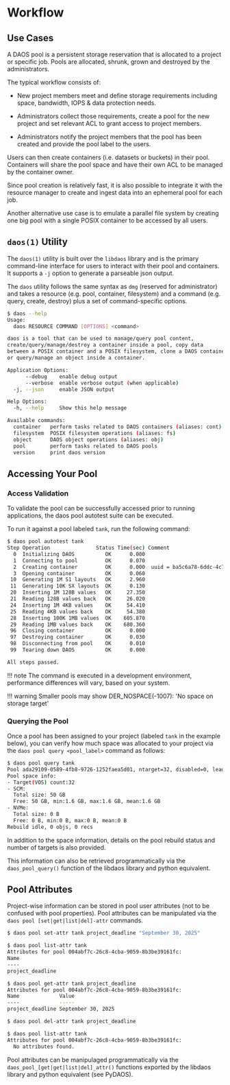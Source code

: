 # Workflow

## Use Cases

A DAOS pool is a persistent storage reservation that is allocated to a
project or specific job. Pools are allocated, shrunk, grown and destroyed by
the administrators.

The typical workflow consists of:

* New project members meet and define storage requirements including space,
bandwidth, IOPS & data protection needs.

* Administrators collect those requirements, create a pool for the new
project and set relevant ACL to grant access to project members.

* Administrators notify the project members that the pool has been created and
provide the pool label to the users.

Users can then create containers (i.e. datasets or buckets) in their pool.
Containers will share the pool space and have their own ACL to be managed by
the container owner.

Since pool creation is relatively fast, it is also possible to integrate it
with the resource manager to create and ingest data into an ephemeral pool for
each job.

Another alternative use case is to emulate a parallel file system by creating
one big pool with a single POSIX container to be accessed by all users.

## `daos(1)` Utility

The `daos(1)` utility is built over the `libdaos` library and is the primary
command-line interface for users to interact with their pool and containers.
It supports a `-j` option to generate a parseable json output.

The `daos` utility follows the same syntax as `dmg` (reserved for administrator)
and takes a resource (e.g. pool, container, filesystem) and a command (e.g.
query, create, destroy) plus a set of command-specific options.

```bash
$ daos --help
Usage:
  daos RESOURCE COMMAND [OPTIONS] <command>

daos is a tool that can be used to manage/query pool content,
create/query/manage/destroy a container inside a pool, copy data
between a POSIX container and a POSIX filesystem, clone a DAOS container,
or query/manage an object inside a container.

Application Options:
      --debug    enable debug output
      --verbose  enable verbose output (when applicable)
  -j, --json     enable JSON output

Help Options:
  -h, --help     Show this help message

Available commands:
  container   perform tasks related to DAOS containers (aliases: cont)
  filesystem  POSIX filesystem operations (aliases: fs)
  object      DAOS object operations (aliases: obj)
  pool        perform tasks related to DAOS pools
  version     print daos version
```

## Accessing Your Pool

### Access Validation

To validate the pool can be successfully accessed prior to running
applications, the daos pool autotest suite can be executed.

To run it against a pool labeled `tank`, run the following command:

```bash
$ daos pool autotest tank
Step Operation               Status Time(sec) Comment
  0  Initializing DAOS          OK      0.000
  1  Connecting to pool         OK      0.070
  2  Creating container         OK      0.000  uuid = ba5c6a78-6ddc-4c7e-a73b-b7574c8d85b8
  3  Opening container          OK      0.060
 10  Generating 1M S1 layouts   OK      2.960
 11  Generating 10K SX layouts  OK      0.130
 20  Inserting 1M 128B values   OK     27.350
 21  Reading 128B values back   OK     26.020
 24  Inserting 1M 4KB values    OK     54.410
 25  Reading 4KB values back    OK     54.380
 28  Inserting 100K 1MB values  OK    605.870
 29  Reading 1MB values back    OK    680.360
 96  Closing container          OK      0.000
 97  Destroying container       OK      0.030
 98  Disconnecting from pool    OK      0.010
 99  Tearing down DAOS          OK      0.000

All steps passed.
```

!!! note
    The command is executed in a development environment,
    performance differences will vary, based on your system.

!!! warning
    Smaller pools may show DER_NOSPACE(-1007): 'No space
    on storage target'

### Querying the Pool

Once a pool has been assigned to your project (labeled `tank` in the example
below), you can verify how much space was allocated to your project via the
`daos pool query <pool_label>` command as follows:

```bash
$ daos pool query tank
Pool ada29109-0589-4fb8-9726-1252faea5d01, ntarget=32, disabled=0, leader=0, version=1
Pool space info:
- Target(VOS) count:32
- SCM:
  Total size: 50 GB
  Free: 50 GB, min:1.6 GB, max:1.6 GB, mean:1.6 GB
- NVMe:
  Total size: 0 B
  Free: 0 B, min:0 B, max:0 B, mean:0 B
Rebuild idle, 0 objs, 0 recs
```

In addition to the space information, details on the pool rebuild status and
number of targets is also provided.

This information can also be retrieved programmatically via the
`daos_pool_query()` function of the libdaos library and python equivalent.

## Pool Attributes

Project-wise information can be stored in pool user attributes (not to be
confused with pool properties). Pool attributes can be manipulated via the
`daos pool [set|get|list|del]-attr` commands.

```bash
$ daos pool set-attr tank project_deadline "September 30, 2025"

$ daos pool list-attr tank
Attributes for pool 004abf7c-26c8-4cba-9059-8b3be39161fc:
Name
----
project_deadline

$ daos pool get-attr tank project_deadline
Attributes for pool 004abf7c-26c8-4cba-9059-8b3be39161fc:
Name             Value
----             -----
project_deadline September 30, 2025

$ daos pool del-attr tank project_deadline

$ daos pool list-attr tank
Attributes for pool 004abf7c-26c8-4cba-9059-8b3be39161fc:
  No attributes found.
```

Pool attributes can be manipulaged programmatically via the
`daos_pool_[get|get|list|del]_attr()` functions exported by the libdaos library
and python equivalent (see PyDAOS).
